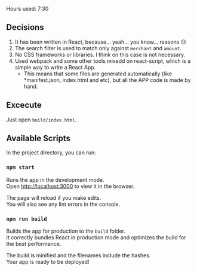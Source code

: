 Hours used: 7:30

## Decisions

1. It has been written in React, because... yeah... you know... reasons :neutral_face:
2. The search filter is used to match only against `merchant` and `amount`.
3. No CSS frameworks or libraries. I think on this case is not necessary.
3. Used webpack and some other tools mixedd on react-script, which is a simple way to write a React App.
    * This means that some files are generated automatically (like *manifest.json, index.html and etc), but all the APP code is made by hand.

## Excecute

Just open `build/index.html`.

## Available Scripts

In the project directory, you can run:

### `npm start`

Runs the app in the development mode.<br>
Open [http://localhost:3000](http://localhost:3000) to view it in the browser.

The page will reload if you make edits.<br>
You will also see any lint errors in the console.

### `npm run build`

Builds the app for production to the `build` folder.<br>
It correctly bundles React in production mode and optimizes the build for the best performance.

The build is minified and the filenames include the hashes.<br>
Your app is ready to be deployed!